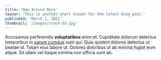 ```yaml
---
title: 'New Around Here'
teaser: 'This is another short teaser for the latest blog post.'
published: 'March 1, 2021'
thumbnail: '/images/stock-03.jpg'
---
```


Accusamus perferendis **voluptatibus** enim et. Cupiditate dolorum delectus temporibus in [earum cumque](https://w3collective.com) sunt qui. Quia quidem dolores delectus ut beatae id. Totam eius labore ut. Dolores doloribus ut ab minima fugiat eum atque. Sit ullam vel itaque minima non officia sunt ab.